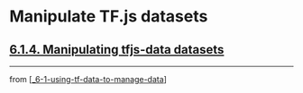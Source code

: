 # Manipulate TF.js datasets

## [**6.1.4.** Manipulating tfjs-data datasets](https://livebook.manning.com/book/deep-learning-with-javascript/chapter-6/60)

---
from [[_6-1-using-tf-data-to-manage-data]]

[//begin]: # "Autogenerated link references for markdown compatibility"
[_6-1-using-tf-data-to-manage-data]: _6-1-using-tf-data-to-manage-data.md "Manage with TF.data"
[//end]: # "Autogenerated link references"
